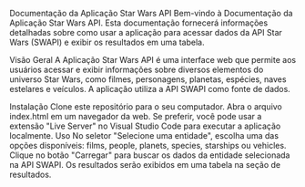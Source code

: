 Documentação da Aplicação Star Wars API
Bem-vindo à Documentação da Aplicação Star Wars API. Esta documentação fornecerá informações detalhadas sobre como usar a aplicação para acessar dados da API Star Wars (SWAPI) e exibir os resultados em uma tabela.

Visão Geral
A Aplicação Star Wars API é uma interface web que permite aos usuários acessar e exibir informações sobre diversos elementos do universo Star Wars, como filmes, personagens, planetas, espécies, naves estelares e veículos. A aplicação utiliza a API SWAPI como fonte de dados.

Instalação
Clone este repositório para o seu computador.
Abra o arquivo index.html em um navegador da web.
Se preferir, você pode usar a extensão "Live Server" no Visual Studio Code para executar a aplicação localmente.
Uso
No seletor "Selecione uma entidade", escolha uma das opções disponíveis: films, people, planets, species, starships ou vehicles.
Clique no botão "Carregar" para buscar os dados da entidade selecionada na API SWAPI.
Os resultados serão exibidos em uma tabela na seção de resultados.
